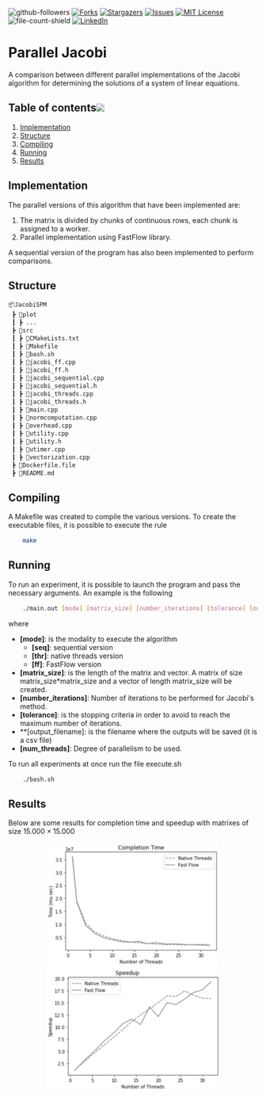 <div id="top"></div>

    
![github-followers]
[![Forks][forks-shield]][forks-url]
[![Stargazers][stars-shield]][stars-url]
[![Issues][issues-shield]][issues-url]
[![MIT License][license-shield]][license-url]
![file-count-shield]
[![LinkedIn][linkedin-shield]][linkedin-url]

# Parallel Jacobi

A comparison between different parallel implementations of the Jacobi algorithm for determining the solutions of a system of linear equations.

## Table of contents[![](./docs/img/pin.svg)](#table-of-contents)
1. [Implementation](#implementation)
2. [Structure](#structure)
3. [Compiling](#compiling)
4. [Running](#running)
5. [Results](#results)

## Implementation

The parallel versions of this algorithm that have been implemented are:

1. The matrix is divided by chunks of continuous rows, each chunk is assigned to a worker.
2. Parallel implementation using FastFlow library.

A sequential version of the program has also been implemented to perform comparisons.

## Structure

```
📦JacobiSPM
 ┣ 📂plot
 ┃ ┣ ...
 ┣ 📂src
 ┃ ┣ 📜CMakeLists.txt
 ┃ ┣ 📜Makefile
 ┃ ┣ 📜bash.sh
 ┃ ┣ 📜jacobi_ff.cpp
 ┃ ┣ 📜jacobi_ff.h
 ┃ ┣ 📜jacobi_sequential.cpp
 ┃ ┣ 📜jacobi_sequential.h
 ┃ ┣ 📜jacobi_threads.cpp
 ┃ ┣ 📜jacobi_threads.h
 ┃ ┣ 📜main.cpp
 ┃ ┣ 📜normcomputation.cpp
 ┃ ┣ 📜overhead.cpp
 ┃ ┣ 📜utility.cpp
 ┃ ┣ 📜utility.h
 ┃ ┣ 📜utimer.cpp
 ┃ ┣ 📜vectorization.cpp
 ┣ 📜Dockerfile.file
 ┣ 📜README.md                     
```

## Compiling

A Makefile was created to compile the various versions. To create the executable files, it is possible to execute the rule

```bash
    make
```

## Running

To run an experiment, it is possible to launch the program and pass the necessary arguments. An example is the following

```bash
    ./main.out [mode] [matrix_size] [number_iterations] [tolerance] [output_filename] [num_threads]
``` 

where
- **[mode]**: is the modality to execute the algorithm 
  - **[seq]**: sequential version
  - **[thr]**: native threads version
  - **[ff]**: FastFlow version
- **[matrix_size]**: is the length of the matrix and vector. A matrix of size matrix_size*matrix_size and a vector of length matrix_size will be created.
- **[number_iterations]**: Number of iterations to be performed for Jacobi's method.
- **[tolerance]**: is the stopping criteria in order to avoid to reach the maximum number of iterations.
- **[output_filename]: is the filename where the outputs will be saved (it is a csv file)
- **[num_threads]**: Degree of parallelism to be used.

To run all experiments at once run the file execute.sh

```bash
    ./bash.sh
``` 

## Results

Below are some results for completion time and speedup with matrixes of size $15.000 \times 15.000$

<p align="center">
<img src="plot/completiontime_15000size.png" height="250" />
<img src="plot/speedup_100iter_15000size_false.png" height="250" />
</p>


<!-- MARKDOWN LINKS & IMAGES -->
<!-- https://www.markdownguide.org/basic-syntax/#reference-style-links -->
[forks-shield]: https://img.shields.io/github/forks/robbespo00/jacobi-spm
[forks-url]: https://github.com/robbespo00/jacobi-spm/network/members
[stars-shield]: https://img.shields.io/github/stars/robbespo00/jacobi-spm
[stars-url]: https://github.com/robbespo00/jacobi-spm/stargazers
[issues-shield]: https://img.shields.io/github/issues/robbespo00/jacobi-spm
[issues-url]: https://github.com/othneildrew/Best-README-Template/issues
[license-shield]: https://img.shields.io/github/license/robbespo00/jacobi-spm
[license-url]: https://github.com/othneildrew/Best-README-Template/blob/master/LICENSE.txt
[github-followers]: https://img.shields.io/github/followers/robbespo00?style=social
[file-count-shield]: https://img.shields.io/github/directory-file-count/robbespo00/jacobi-spm
[linkedin-shield]: https://img.shields.io/badge/-LinkedIn-black.svg?style=plastic&logo=linkedin&color=blue
[linkedin-url]: https://www.linkedin.com/in/roberto-esposito-964a46176/
